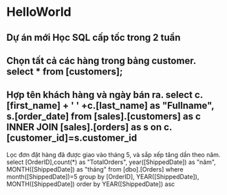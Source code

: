 # HelloWorld
Dự án mới
Học SQL cấp tốc trong 2 tuần
---
 Chọn tất cả các hàng trong bảng customer.
select *
from [customers];
---
Hợp tên khách hàng và ngày bán ra.
select c.[first_name] + ' ' +c.[last_name] as "Fullname",
		s.[order_date]
from [sales].[customers] as c
INNER JOIN [sales].[orders] as s on c.[customer_id]=s.customer_id
---
Lọc đơn đặt hàng đã được giao vào tháng 5, và sắp xếp tăng dần theo năm.
select [OrderID],count(*) as "TotalOrders", year([ShippedDate]) as "năm", MONTH([ShippedDate]) as "tháng"
from [dbo].[Orders]
where month([ShippedDate])=5
group by [OrderID], YEAR([ShippedDate]), MONTH([ShippedDate])
order by YEAR([ShippedDate]) asc

